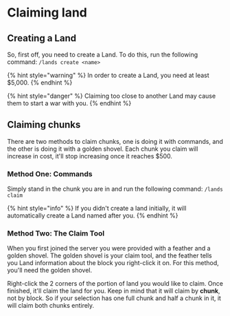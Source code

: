 # Claiming land

## Creating a Land

So, first off, you need to create a Land. To do this, run the following command: `/lands create <name>`

{% hint style="warning" %}
In order to create a Land, you need at least $5,000.
{% endhint %}

{% hint style="danger" %}
Claiming too close to another Land may cause them to start a war with you.
{% endhint %}

## Claiming chunks

There are two methods to claim chunks, one is doing it with commands, and the other is doing it with a golden shovel. Each chunk you claim will increase in cost, it'll stop increasing once it reaches $500.

### Method One: Commands

Simply stand in the chunk you are in and run the following command: `/lands claim`

{% hint style="info" %}
If you didn't create a land initially, it will automatically create a Land named after you.
{% endhint %}

### Method Two: The Claim Tool

When you first joined the server you were provided with a feather and a golden shovel. The golden shovel is your claim tool, and the feather tells you Land information about the block you right-click it on. For this method, you'll need the golden shovel.

Right-click the 2 corners of the portion of land you would like to claim. Once finished, it'll claim the land for you. Keep in mind that it will claim by **chunk**, not by block. So if your selection has one full chunk and half a chunk in it, it will claim both chunks entirely.

